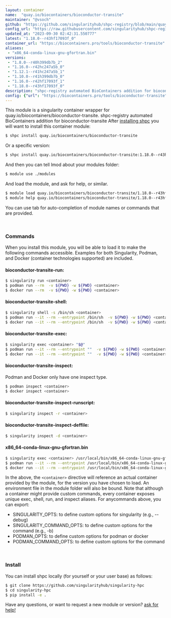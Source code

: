 ```yaml
---
layout: container
name:  "quay.io/biocontainers/bioconductor-transite"
maintainer: "@vsoch"
github: "https://github.com/singularityhub/shpc-registry/blob/main/quay.io/biocontainers/bioconductor-transite/container.yaml"
config_url: "https://raw.githubusercontent.com/singularityhub/shpc-registry/main/quay.io/biocontainers/bioconductor-transite/container.yaml"
updated_at: "2023-09-30 02:42:31.550777"
latest: "1.18.0--r43hf17093f_0"
container_url: "https://biocontainers.pro/tools/bioconductor-transite"
aliases:
 - "x86_64-conda-linux-gnu-gfortran.bin"
versions:
 - "1.8.0--r40h399db7b_2"
 - "1.16.0--r42hc247a5b_0"
 - "1.12.1--r41hc247a5b_1"
 - "1.10.0--r41h399db7b_0"
 - "1.16.0--r42hf17093f_1"
 - "1.18.0--r43hf17093f_0"
description: "shpc-registry automated BioContainers addition for bioconductor-transite"
config: {"url": "https://biocontainers.pro/tools/bioconductor-transite", "maintainer": "@vsoch", "description": "shpc-registry automated BioContainers addition for bioconductor-transite", "latest": {"1.18.0--r43hf17093f_0": "sha256:eb646d394db643c43b77033b87ef628d706294eb88878d038dac8fa36caab939"}, "tags": {"1.8.0--r40h399db7b_2": "sha256:fc0a18d0b5dadf003485c93a1e49da747e2b71d8e5b2d050e7bd5f25e2b96939", "1.16.0--r42hc247a5b_0": "sha256:a3d0f0f7d87e898862d0fc977b6935246bc5160630aff4976feb20cb0578ad40", "1.12.1--r41hc247a5b_1": "sha256:aefb9e47789a2b5f76de0257bdf9777c6998592d9ff9fb9f3eabe7ca328343ec", "1.10.0--r41h399db7b_0": "sha256:fec9f864e0056eb06f2a1e917e3a56df1c59830504db514405a829373f4243b9", "1.16.0--r42hf17093f_1": "sha256:ac9dceb3452dc1abae26afd30f2c2bbe5e2625ff3e3fa9cdd5e5cf555519de1a", "1.18.0--r43hf17093f_0": "sha256:eb646d394db643c43b77033b87ef628d706294eb88878d038dac8fa36caab939"}, "docker": "quay.io/biocontainers/bioconductor-transite", "aliases": {"x86_64-conda-linux-gnu-gfortran.bin": "/usr/local/bin/x86_64-conda-linux-gnu-gfortran.bin"}}
---
```


This module is a singularity container wrapper for quay.io/biocontainers/bioconductor-transite.
shpc-registry automated BioContainers addition for bioconductor-transite
After [installing shpc](#install) you will want to install this container module:


```bash
$ shpc install quay.io/biocontainers/bioconductor-transite
```

Or a specific version:

```bash
$ shpc install quay.io/biocontainers/bioconductor-transite:1.18.0--r43hf17093f_0
```

And then you can tell lmod about your modules folder:

```bash
$ module use ./modules
```

And load the module, and ask for help, or similar.

```bash
$ module load quay.io/biocontainers/bioconductor-transite/1.18.0--r43hf17093f_0
$ module help quay.io/biocontainers/bioconductor-transite/1.18.0--r43hf17093f_0
```

You can use tab for auto-completion of module names or commands that are provided.

<br>

### Commands

When you install this module, you will be able to load it to make the following commands accessible.
Examples for both Singularity, Podman, and Docker (container technologies supported) are included.

#### bioconductor-transite-run:

```bash
$ singularity run <container>
$ podman run --rm  -v ${PWD} -w ${PWD} <container>
$ docker run --rm  -v ${PWD} -w ${PWD} <container>
```

#### bioconductor-transite-shell:

```bash
$ singularity shell -s /bin/sh <container>
$ podman run --it --rm --entrypoint /bin/sh  -v ${PWD} -w ${PWD} <container>
$ docker run --it --rm --entrypoint /bin/sh  -v ${PWD} -w ${PWD} <container>
```

#### bioconductor-transite-exec:

```bash
$ singularity exec <container> "$@"
$ podman run --it --rm --entrypoint ""  -v ${PWD} -w ${PWD} <container> "$@"
$ docker run --it --rm --entrypoint ""  -v ${PWD} -w ${PWD} <container> "$@"
```

#### bioconductor-transite-inspect:

Podman and Docker only have one inspect type.

```bash
$ podman inspect <container>
$ docker inspect <container>
```

#### bioconductor-transite-inspect-runscript:

```bash
$ singularity inspect -r <container>
```

#### bioconductor-transite-inspect-deffile:

```bash
$ singularity inspect -d <container>
```


#### x86_64-conda-linux-gnu-gfortran.bin

```bash
$ singularity exec <container> /usr/local/bin/x86_64-conda-linux-gnu-gfortran.bin
$ podman run --it --rm --entrypoint /usr/local/bin/x86_64-conda-linux-gnu-gfortran.bin   -v ${PWD} -w ${PWD} <container> -c " $@"
$ docker run --it --rm --entrypoint /usr/local/bin/x86_64-conda-linux-gnu-gfortran.bin   -v ${PWD} -w ${PWD} <container> -c " $@"
```



In the above, the `<container>` directive will reference an actual container provided
by the module, for the version you have chosen to load. An environment file in the
module folder will also be bound. Note that although a container
might provide custom commands, every container exposes unique exec, shell, run, and
inspect aliases. For anycommands above, you can export:

 - SINGULARITY_OPTS: to define custom options for singularity (e.g., --debug)
 - SINGULARITY_COMMAND_OPTS: to define custom options for the command (e.g., -b)
 - PODMAN_OPTS: to define custom options for podman or docker
 - PODMAN_COMMAND_OPTS: to define custom options for the command

<br>

### Install

You can install shpc locally (for yourself or your user base) as follows:

```bash
$ git clone https://github.com/singularityhub/singularity-hpc
$ cd singularity-hpc
$ pip install -e .
```

Have any questions, or want to request a new module or version? [ask for help!](https://github.com/singularityhub/singularity-hpc/issues)